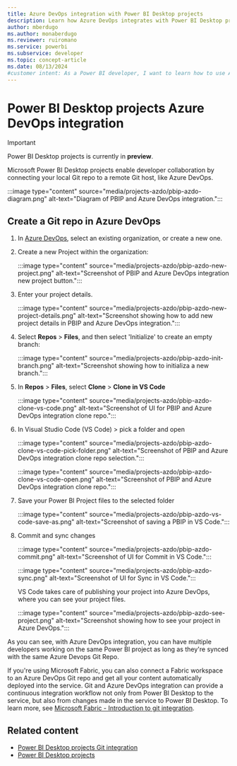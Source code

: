 ```yaml
---
title: Azure DevOps integration with Power BI Desktop projects
description: Learn how Azure DevOps integrates with Power BI Desktop projects. Streamline your development processes, source control, and collaboration with Git repos.
author: mberdugo
ms.author: monaberdugo
ms.reviewer: ruiromano
ms.service: powerbi
ms.subservice: developer
ms.topic: concept-article
ms.date: 08/13/2024
#customer intent: As a Power BI developer, I want to learn how to use Azure DevOps integration with Power BI Desktop projects so that I can streamline my development processes, source control, and collaboration with Azure DevOps Git repositories.
---
```


# Power BI Desktop projects Azure DevOps integration

> [!IMPORTANT]
> Power BI Desktop projects is currently in **preview**.

Microsoft Power BI Desktop projects enable developer collaboration by connecting your local Git repo to a remote Git host, like Azure DevOps.

:::image type="content" source="media/projects-azdo/pbip-azdo-diagram.png" alt-text="Diagram of PBIP and Azure DevOps integration.":::

## Create a Git repo in Azure DevOps

1. In [Azure DevOps](https://dev.azure.com/), select an existing organization, or create a new one.

1. Create a new Project within the organization:

    :::image type="content" source="media/projects-azdo/pbip-azdo-new-project.png" alt-text="Screenshot of PBIP and Azure DevOps integration new project button.":::

1. Enter your project details.

    :::image type="content" source="media/projects-azdo/pbip-azdo-new-project-details.png" alt-text="Screenshot showing how to add new project details in PBIP and Azure DevOps integration.":::

1. Select **Repos** > **Files**, and then select 'Initialize' to create an empty branch:

    :::image type="content" source="media/projects-azdo/pbip-azdo-init-branch.png" alt-text="Screenshot showing how to initializa a new branch.":::

1. In **Repos** > **Files**, select **Clone** > **Clone in VS Code**

    :::image type="content" source="media/projects-azdo/pbip-azdo-clone-vs-code.png" alt-text="Screenshot of UI for PBIP and Azure DevOps integration clone repo.":::

1. In Visual Studio Code (VS Code) > pick a folder and open

    :::image type="content" source="media/projects-azdo/pbip-azdo-clone-vs-code-pick-folder.png" alt-text="Screenshot of PBIP and Azure DevOps integration clone repo selection.":::

    :::image type="content" source="media/projects-azdo/pbip-azdo-clone-vs-code-open.png" alt-text="Screenshot of PBIP and Azure DevOps integration clone repo.":::

1. Save your Power BI Project files to the selected folder

    :::image type="content" source="media/projects-azdo/pbip-azdo-vs-code-save-as.png" alt-text="Screenshot of saving a PBIP in VS Code.":::

1. Commit and sync changes

    :::image type="content" source="media/projects-azdo/pbip-azdo-commit.png" alt-text="Screenshot of UI for Commit in VS Code.":::

    :::image type="content" source="media/projects-azdo/pbip-azdo-sync.png" alt-text="Screenshot of UI for Sync in VS Code.":::

    VS Code takes care of publishing your project into Azure DevOps, where you can see your project files.

    :::image type="content" source="media/projects-azdo/pbip-azdo-see-project.png" alt-text="Screenshot showing how to see your project in Azure DevOps.":::

As you can see, with Azure DevOps integration, you can have multiple developers working on the same Power BI project as long as they're synced with the same Azure Devops Git Repo.

If you're using Microsoft Fabric, you can also connect a Fabric workspace to an Azure DevOps Git repo and get all your content automatically deployed into the service. Git and Azure DevOps integration can provide a continuous integration workflow not only from Power BI Desktop to the service, but also from changes made in the service to Power BI Desktop. To learn more, see [Microsoft Fabric - Introduction to git integration](/fabric/cicd/git-integration/intro-to-git-integration).

## Related content

- [Power BI Desktop projects Git integration](projects-git.md)  
- [Power BI Desktop projects](projects-overview.md)  
